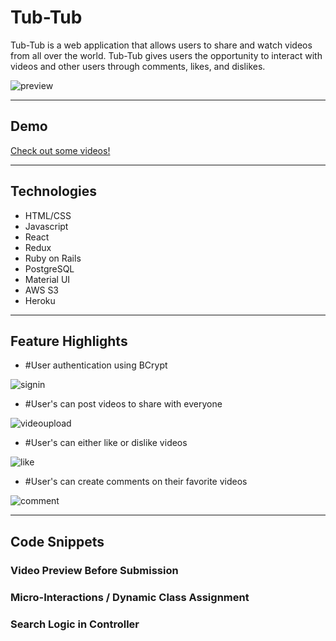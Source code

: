 # Tub-Tub

Tub-Tub is a web application that allows users to share and watch videos from all over the world. Tub-Tub gives users the opportunity to interact with videos and other users through comments, likes, and dislikes. 

![preview](https://user-images.githubusercontent.com/43099538/72199171-1b822080-33ed-11ea-8f7c-1c7a9e161d54.gif)

---

## Demo

[Check out some videos!](https://tub-tub.herokuapp.com/#/)

---

## Technologies
  + HTML/CSS
  + Javascript
  + React
  + Redux
  + Ruby on Rails
  + PostgreSQL
  + Material UI
  + AWS S3
  + Heroku
  
 ---
 
 ## Feature Highlights
 
+ #User authentication using BCrypt

![signin](https://user-images.githubusercontent.com/43099538/72199169-17ee9980-33ed-11ea-84f5-f69473a79cf6.gif)

+ #User's can post videos to share with everyone

![videoupload](https://user-images.githubusercontent.com/43099538/72199170-191fc680-33ed-11ea-982b-b38119b9829f.gif)

+ #User's can either like or dislike videos

![like](https://user-images.githubusercontent.com/43099538/72199175-1e7d1100-33ed-11ea-8ddf-86012ab0ab5d.gif)

+ #User's can create comments on their favorite videos


![comment](https://user-images.githubusercontent.com/43099538/72199176-21780180-33ed-11ea-8a0d-8ef4c8e5f308.gif)

---

## Code Snippets

### Video Preview Before Submission

### Micro-Interactions / Dynamic Class Assignment

### Search Logic in Controller



 
